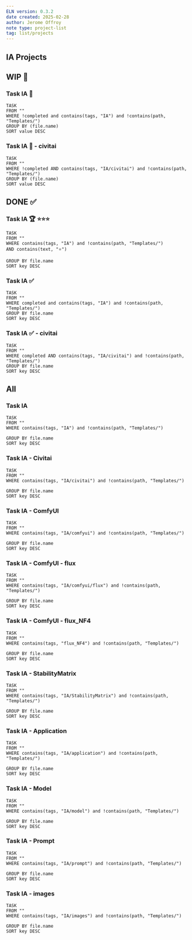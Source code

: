 ```yaml
---
ELN version: 0.3.2
date created: 2025-02-28
author: Jerome Offroy
note type: project-list
tag: list/projects
---
```

## IA Projects

## WIP 🚧
### Task IA 🚧
```dataview
TASK 
FROM ""
WHERE !completed and contains(tags, "IA") and !contains(path, "Templates/")
GROUP BY (file.name)
SORT value DESC
```

### Task IA 🚧 - civitai
```dataview
TASK 
FROM ""
WHERE !completed AND contains(tags, "IA/civitai") and !contains(path, "Templates/")
GROUP BY (file.name)
SORT value DESC
```



## DONE ✅
### Task IA 🏆 ⭐⭐⭐
```dataview
TASK 
FROM ""
WHERE contains(tags, "IA") and !contains(path, "Templates/") 
AND contains(text, "⭐")

GROUP BY file.name
SORT key DESC

```

### Task IA ✅

```dataview
TASK 
FROM ""
WHERE completed and contains(tags, "IA") and !contains(path, "Templates/")
GROUP BY file.name
SORT key DESC
```

### Task IA ✅ - civitai 
```dataview
TASK 
FROM ""
WHERE completed AND contains(tags, "IA/civitai") and !contains(path, "Templates/")
GROUP BY file.name
SORT key DESC
```

## All 
### Task IA
```dataview
TASK 
FROM ""
WHERE contains(tags, "IA") and !contains(path, "Templates/")

GROUP BY file.name
SORT key DESC

```

### Task IA - Civitai
```dataview
TASK 
FROM ""
WHERE contains(tags, "IA/civitai") and !contains(path, "Templates/")

GROUP BY file.name
SORT key DESC

```

### Task IA - ComfyUI
```dataview
TASK 
FROM ""
WHERE contains(tags, "IA/comfyui") and !contains(path, "Templates/")

GROUP BY file.name
SORT key DESC

```

### Task IA - ComfyUI - flux
```dataview
TASK 
FROM ""
WHERE contains(tags, "IA/comfyui/flux") and !contains(path, "Templates/")

GROUP BY file.name
SORT key DESC

```

### Task IA - ComfyUI - flux_NF4
```dataview
TASK 
FROM ""
WHERE contains(tags, "flux_NF4") and !contains(path, "Templates/")

GROUP BY file.name
SORT key DESC

```

### Task IA - StabilityMatrix
```dataview
TASK 
FROM ""
WHERE contains(tags, "IA/StabilityMatrix") and !contains(path, "Templates/")

GROUP BY file.name
SORT key DESC

```

### Task IA - Application
```dataview
TASK 
FROM ""
WHERE contains(tags, "IA/application") and !contains(path, "Templates/")

GROUP BY file.name
SORT key DESC

```

### Task IA - Model
```dataview
TASK 
FROM ""
WHERE contains(tags, "IA/model") and !contains(path, "Templates/")

GROUP BY file.name
SORT key DESC

```

### Task IA - Prompt
```dataview
TASK 
FROM ""
WHERE contains(tags, "IA/prompt") and !contains(path, "Templates/")

GROUP BY file.name
SORT key DESC

```

### Task IA - images
```dataview
TASK 
FROM ""
WHERE contains(tags, "IA/images") and !contains(path, "Templates/")

GROUP BY file.name
SORT key DESC

```












